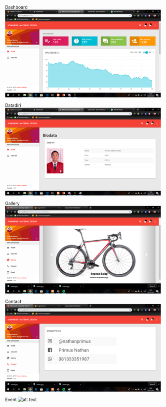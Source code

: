 Dashboard ![alt text](https://github.com/primusnathan/Praktikum6/blob/master/dashboard.png)

Datadiri ![alt text](https://github.com/primusnathan/Praktikum6/blob/master/datadiri.png)

Gallery ![alt text](https://github.com/primusnathan/Praktikum6/blob/master/gallery.png)

Contact ![alt text](https://github.com/primusnathan/Praktikum6/blob/master/contact.png)

Event ![alt text](https://github.com/primusnathan/Praktikum/blob/master/event.png)


